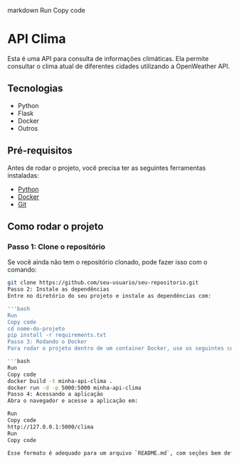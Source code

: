 

markdown
Run
Copy code
# API Clima

Esta é uma API para consulta de informações climáticas. Ela permite consultar o clima atual de diferentes cidades utilizando a OpenWeather API.

## Tecnologias

- Python
- Flask
- Docker
- Outros

## Pré-requisitos

Antes de rodar o projeto, você precisa ter as seguintes ferramentas instaladas:

- [Python](https://www.python.org/downloads/)
- [Docker](https://www.docker.com/get-started)
- [Git](https://git-scm.com/)

## Como rodar o projeto

### Passo 1: Clone o repositório

Se você ainda não tem o repositório clonado, pode fazer isso com o comando:

```bash
git clone https://github.com/seu-usuario/seu-repositorio.git
Passo 2: Instale as dependências
Entre no diretório do seu projeto e instale as dependências com:

'''bash
Run
Copy code
cd nome-do-projeto
pip install -r requirements.txt
Passo 3: Rodando o Docker
Para rodar o projeto dentro de um container Docker, use os seguintes comandos:

'''bash
Run
Copy code
docker build -t minha-api-clima .
docker run -d -p 5000:5000 minha-api-clima
Passo 4: Acessando a aplicação
Abra o navegador e acesse a aplicação em:

Run
Copy code
http://127.0.0.1:5000/clima
Run
Copy code

Esse formato é adequado para um arquivo `README.md`, com seções bem defin
